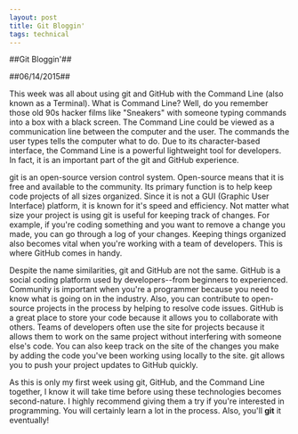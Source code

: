 ```yaml
---
layout: post
title: Git Bloggin'
tags: technical
---
```

##Git Bloggin'##

##06/14/2015##

This week was all about using git and GitHub with the Command Line (also known as a Terminal). What is Command Line? Well, do you remember those old 90s hacker films like "Sneakers" with someone typing commands into a box with a black screen. The Command Line could be viewed as a communication line between the computer and the user. The commands the user types tells the computer what to do. Due to its character-based interface, the Command Line is a powerful lightweight tool for developers. In fact, it is an important part of the git and GitHub experience.

git is an open-source version control system. Open-source means that it is free and available to the community. Its primary function is to help keep code projects of all sizes organized. Since it is not a GUI (Graphic User Interface) platform, it is known for it's speed and efficiency. Not matter what size your project is using git is useful for keeping track of changes. For example, if you're coding something and you want to remove a change you made, you can go through a log of your changes. Keeping things organized also becomes vital when you're working with a team of developers. This is where GitHub comes in handy.

Despite the name similarities, git and GitHub are not the same. GitHub is a social coding platform used by developers--from beginners to experienced. Community is important when you're a programmer because you need to know what is going on in the industry. Also, you can contribute to open-source projects in the process by helping to resolve code issues. GitHub is a great place to store your code because it allows you to collaborate with others. Teams of developers often use the site for projects because it allows them to work on the same project without interfering with someone else's code. You can also keep track on the site of the changes you make by adding the code you've been working using locally to the site. git allows you to push your project updates to GitHub quickly.

As this is only my first week using git, GitHub, and the Command Line together, I know it will take time before using these technologies becomes second-nature. I highly recommend giving them a try if you're interested in programming. You will certainly learn a lot in the process. Also, you'll **git** it eventually!